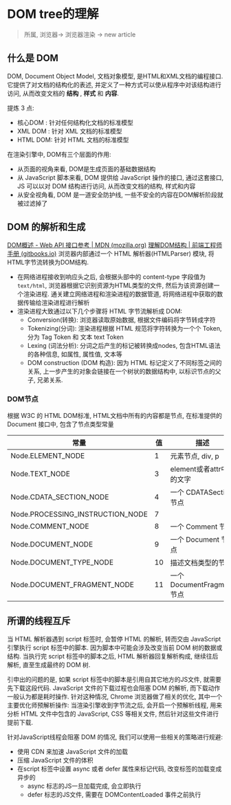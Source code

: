 # DOM tree的理解

> 所属, 浏览器-> 浏览器渲染 -> new article 
## 什么是 DOM
DOM, Document Object Model, 文档对象模型, 是HTML和XML文档的编程接口. 它提供了对文档的结构化的表述, 并定义了一种方式可以使从程序中对该结构进行访问, 从而改变文档的 **结构** , **样式** 和 **内容**.

提炼 3 点:
+ 核心DOM : 针对任何结构化文档的标准模型
+ XML DOM : 针对 XML 文档的标准模型
+ HTML DOM: 针对 HTML 文档的标准模型

在渲染引擎中, DOM有三个层面的作用:
+ 从页面的视角来看, DOM是生成页面的基础数据结构
+ 从 JavaScript 脚本来看, DOM 提供给 JavaScript 操作的接口, 通过这套接口, JS 可以以对 DOM 结构进行访问, 从而改变文档的结构, 样式和内容
+ 从安全视角看, DOM 是一道安全防护线, 一些不安全的内容在DOM解析阶段就被过滤掉了

## DOM 的解析和生成
[DOM概述 - Web API 接口参考 | MDN (mozilla.org)](https://developer.mozilla.org/zh-CN/docs/Web/API/Document_Object_Model/Introduction)
[理解DOM结构 | 前端工程师手册 (gitbooks.io)](https://leohxj.gitbooks.io/front-end-database/content/html-and-css-basic/learn-dom-tree.html)
浏览器内部通过一个 HTML 解析器(HTMLParser) 模块, 将HTML字节流转换为DOM结构. 

+ 在网络进程接收到响应头之后, 会根据头部中的 content-type 字段值为 `text/html`, 浏览器根据它识别资源为HTML类型的文件, 然后为该资源创建一个渲染进程. 通关建立网络进程和渲染进程的数据管道, 将网络进程中获取的数据传输给渲染进程进行解析
+ 渲染进程大致通过以下几个步骤将 HTML 字节流解析成 DOM:
  + Conversion(转换):  浏览器读取原始数据, 根据文件编码将字节转成字符
  + Tokenizing(分词): 渲染进程根据 HTML 规范将字符转换为一个个 Token, 分为 Tag Token 和 文本 text Token
  + Lexing (词法分析): 分词之后产生的标记被转换成nodes, 包含HTML语法的各种信息, 如属性, 属性值, 文本等
  + DOM construction (DOM 构造): 因为 HTML 标记定义了不同标签之间的关系, 上一步产生的对象会链接在一个树状的数据结构中, 以标识节点的父子, 兄弟关系.
### DOM节点
根据 W3C 的 HTML DOM标准, HTML文档中所有的内容都是节点, 在标准提供的 Document 接口中, 包含了节点类型常量

| 常量                               | 值  | 描述                |
|----------------------------------|----|-------------------|
| Node.ELEMENT_NODE                | 1  | 元素节点, div, p      |
| Node.TEXT_NODE                   | 3  | element或者attr中的文字 |
| Node.CDATA_SECTION_NODE          | 4  | 一个 CDATASection 节点                  |
| Node.PROCESSING_INSTRUCTION_NODE | 7  |                   |
| Node.COMMENT_NODE                | 8  |  一个 Comment 节点                 |
| Node.DOCUMENT_NODE               | 9  |  一个 Document 节点                |
| Node.DOCUMENT_TYPE_NODE          | 10 |  描述文档类型的节点                 |
| Node.DOCUMENT_FRAGMENT_NODE      | 11 | 一个 DocumentFragment 节点                  |

## 所谓的线程互斥
当 HTML 解析器遇到 script 标签时, 会暂停 HTML 的解析, 转而交由 JavaScript 引擎执行 script 标签中的脚本. 因为脚本中可能会涉及改变当前 DOM 树的数据或结构. 当执行完 script 标签中的脚本之后, HTML 解析器回复解析构成, 继续往后解析, 直至生成最终的 DOM 树.

引申出的问题的是, 如果 script 标签中的脚本是引用自其它地方的JS文件, 就需要先下载这段代码. JavaScript 文件的下载过程也会阻塞 DOM 的解析, 而下载动作一般认为都是耗时操作. 针对这种情况, Chrome 浏览器做了相关的优化, 其中一个主要优化师预解析操作: 当渲染引擎收到字节流之后, 会开启一个预解析线程, 用来分析 HTML 文件中包含的 JavaScript, CSS 等相关文件, 然后针对这些文件进行提前下载.

针对JavaScript线程会阻塞 DOM 的情况, 我们可以使用一些相关的策略进行规避:
+ 使用 CDN 来加速 JavaScript 文件的加载
+ 压缩 JavaScript 文件的体积
+ 在script 标签中设置 async 或者 defer 属性来标记代码, 改变标签的加载变成异步的
  + async 标志的JS一旦加载完成, 会立即执行
  + defer 标志的JS文件, 需要在 DOMContentLoaded 事件之前执行